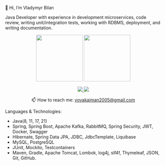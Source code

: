 👋 Hi, I’m Vladymyr Bilan

Java Developer with experience in development microservices, code review, writing unit/integration tests, working with RDBMS, deployment, and writing documentation.
<p align='center'>
   <a href="https://github-readme-stats.vercel.app/api?username=PapaEmeritus4&show_icons=true&count_private=true"><img
           height=150
           src="https://github-readme-stats.vercel.app/api?username=PapaEmeritus4&show_icons=true&count_private=true"/></a>
   <a href="https://github.com/PapaEmeritus4/github-readme-stats"><img height=150
                                                                  src="https://github-readme-stats.vercel.app/api/top-langs/?username=PapaEmeritus4&layout=compact"/></a>
</p>

<p align='center'>
   <a href="https://www.linkedin.com/in/volodymyr-bilan/">
       <img src="https://img.shields.io/badge/linkedin-%230077B5.svg?&style=for-the-badge&logo=linkedin&logoColor=white"/>
   </a>
   <a href="https://t.me/magistrYodaa">
       <img src="https://img.shields.io/badge/Telegram-2CA5E0?style=for-the-badge&logo=telegram&logoColor=white"/>
   </a>
<p align='center'>
   📫 How to reach me: <a href='mailto:vovakaiman2005@gmail.com'>vovakaiman2005@gmail.com</a>
</p>

Languages & Technologies:
- Java(8, 11, 17, 21)
- Spring, Spring Boot, Apache Kafka, RabbitMQ, Spring Security, JWT, Docker, Swagger
- Hibernate, Spring Data JPA, JDBC, JdbcTemplate, Liquibase
- MySQL, PostgreSQL
- JUnit, Mockito, Testcontainers
- Maven, Gradle, Apache Tomcat, Lombok, log4j, slf4f, Thymeleaf, JSON, Git, GitHub.
